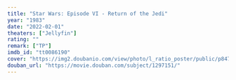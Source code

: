 ```yaml
---
title: "Star Wars: Episode VI - Return of the Jedi"
year: "1983"
date: "2022-02-01"
theaters: ["Jellyfin"]
rating: ""
remark: ["TP"]
imdb_id: "tt0086190"
cover: "https://img2.doubanio.com/view/photo/l_ratio_poster/public/p847596881.jpg"
douban_url: "https://movie.douban.com/subject/1297151/"
---
```

